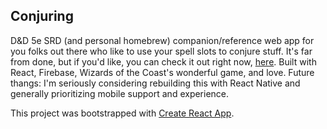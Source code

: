 ## Conjuring

D&D 5e SRD (and personal homebrew) companion/reference web app for you folks out there who like to use your spell slots to conjure stuff.
It's far from done, but if you'd like, you can check it out right now, [here](https://conjuring-2b5a2.firebaseapp.com).
Built with React, Firebase, Wizards of the Coast's wonderful game, and love.
Future thangs:
I'm seriously considering rebuilding this with React Native and generally prioritizing mobile support and experience.

This project was bootstrapped with [Create React App](https://github.com/facebook/create-react-app).

